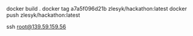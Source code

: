 docker build .
docker tag a7a5f096d21b zlesyk/hackathon:latest
docker push zlesyk/hackathon:latest

ssh root@139.59.159.56
